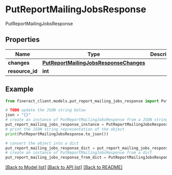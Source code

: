 # PutReportMailingJobsResponse

PutReportMailingJobsResponse

## Properties

Name | Type | Description | Notes
------------ | ------------- | ------------- | -------------
**changes** | [**PutReportMailingJobsResponseChanges**](PutReportMailingJobsResponseChanges.md) |  | [optional] 
**resource_id** | **int** |  | [optional] 

## Example

```python
from fineract_client.models.put_report_mailing_jobs_response import PutReportMailingJobsResponse

# TODO update the JSON string below
json = "{}"
# create an instance of PutReportMailingJobsResponse from a JSON string
put_report_mailing_jobs_response_instance = PutReportMailingJobsResponse.from_json(json)
# print the JSON string representation of the object
print(PutReportMailingJobsResponse.to_json())

# convert the object into a dict
put_report_mailing_jobs_response_dict = put_report_mailing_jobs_response_instance.to_dict()
# create an instance of PutReportMailingJobsResponse from a dict
put_report_mailing_jobs_response_from_dict = PutReportMailingJobsResponse.from_dict(put_report_mailing_jobs_response_dict)
```
[[Back to Model list]](../README.md#documentation-for-models) [[Back to API list]](../README.md#documentation-for-api-endpoints) [[Back to README]](../README.md)


